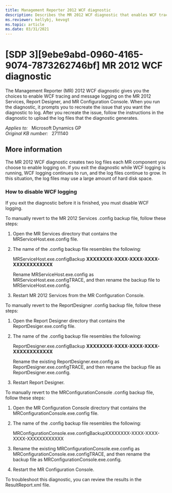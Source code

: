 ```yaml
---
title: Management Reporter 2012 WCF diagnostic
description: Describes the MR 2012 WCF diagnostic that enables WCF tracing and message logging.
ms.reviewer: kellybj, kevogt
ms.topic: article
ms.date: 03/31/2021
---
```

# [SDP 3][9ebe9abd-0960-4165-9074-7873262746bf] MR 2012 WCF diagnostic

The Management Reporter (MR) 2012 WCF diagnostic gives you the choices to enable WCF tracing and message logging on the MR 2012 Services, Report Designer, and MR Configuration Console. When you run the diagnostic, it prompts you to recreate the issue that you want the diagnostic to log. After you recreate the issue, follow the instructions in the diagnostic to upload the log files that the diagnostic generates.

_Applies to:_ &nbsp; Microsoft Dynamics GP  
_Original KB number:_ &nbsp; 2711140

## More information

The MR 2012 WCF diagnostic creates two log files each MR component you choose to enable logging on. If you exit the diagnostic while WCF logging is running, WCF logging continues to run, and the log files continue to grow. In this situation, the log files may use a large amount of hard disk space.

### How to disable WCF logging

If you exit the diagnostic before it is finished, you must disable WCF logging.

To manually revert to the MR 2012 Services .config backup file, follow these steps:

1. Open the MR Services directory that contains the MRServiceHost.exe.config file.
2. The name of the .config backup file resembles the following:

    MRServiceHost.exe.configBackup **XXXXXXXX-XXXX-XXXX-XXXX-XXXXXXXXXXXX**

    Rename MRServiceHost.exe.config as MRServiceHost.exe.configTRACE, and then rename the backup file to MRServiceHost.exe.config.

3. Restart MR 2012 Services from the MR Configuration Console.

To manually revert to the ReportDesigner .config backup file, follow these steps:

1. Open the Report Designer directory that contains the ReportDesiger.exe.config file.

2. The name of the .config backup file resembles the following:

    ReportDesigner.exe.configBackup **XXXXXXXX-XXXX-XXXX-XXXX-XXXXXXXXXXXX**

    Rename the existing ReportDesigner.exe.config as ReportDesigner.exe.configTRACE, and then rename the backup file as ReportDesigner.exe.config.

3. Restart Report Designer.

To manually revert to the MRConfigurationConsole .config backup file, follow these steps:

1. Open the MR Configuration Console directory that contains the MRConfigurationConsole.exe.config file.
2. The name of the .config backup file resembles the following:

    MRConfigurationConsole.exe.configBackupXXXXXXXX-XXXX-XXXX-XXXX-XXXXXXXXXXXX

3. Rename the existing MRConfigurationConsole.exe.config as MRConfigurationConsole.exe.configTRACE, and then rename the backup file as MRConfigurationConsole.exe.config.

4. Restart the MR Configuration Console.

To troubleshoot this diagnostic, you can review the results in the ResultReport.xml file.

